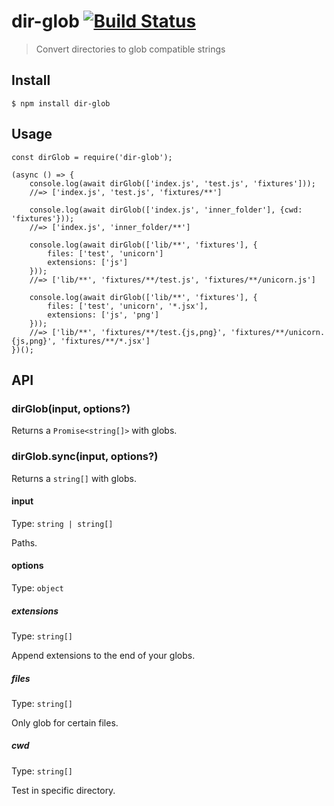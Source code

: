 <h1 id="dir-glob-%21build-status">dir-glob <a href="https://travis-ci.org/kevva/dir-glob"><img src="https://travis-ci.org/kevva/dir-glob.svg?branch=master" alt="Build Status" /></a></h1>

<blockquote>
  <p>Convert directories to glob compatible strings</p>
</blockquote>

<h2 id="install">Install</h2>

<pre><code>$ npm install dir-glob
</code></pre>

<h2 id="usage">Usage</h2>

<pre><code class="js">const dirGlob = require('dir-glob');

(async () =&gt; {
    console.log(await dirGlob(['index.js', 'test.js', 'fixtures']));
    //=&gt; ['index.js', 'test.js', 'fixtures/**']

    console.log(await dirGlob(['index.js', 'inner_folder'], {cwd: 'fixtures'}));
    //=&gt; ['index.js', 'inner_folder/**']

    console.log(await dirGlob(['lib/**', 'fixtures'], {
        files: ['test', 'unicorn']
        extensions: ['js']
    }));
    //=&gt; ['lib/**', 'fixtures/**/test.js', 'fixtures/**/unicorn.js']

    console.log(await dirGlob(['lib/**', 'fixtures'], {
        files: ['test', 'unicorn', '*.jsx'],
        extensions: ['js', 'png']
    }));
    //=&gt; ['lib/**', 'fixtures/**/test.{js,png}', 'fixtures/**/unicorn.{js,png}', 'fixtures/**/*.jsx']
})();
</code></pre>

<h2 id="api">API</h2>

<h3 id="dirglobinput%2C-options%3F">dirGlob(input, options?)</h3>

<p>Returns a <code>Promise&lt;string[]&gt;</code> with globs.</p>

<h3 id="dirglob.syncinput%2C-options%3F">dirGlob.sync(input, options?)</h3>

<p>Returns a <code>string[]</code> with globs.</p>

<h4 id="input">input</h4>

<p>Type: <code>string | string[]</code></p>

<p>Paths.</p>

<h4 id="options">options</h4>

<p>Type: <code>object</code></p>

<h5 id="extensions">extensions</h5>

<p>Type: <code>string[]</code></p>

<p>Append extensions to the end of your globs.</p>

<h5 id="files">files</h5>

<p>Type: <code>string[]</code></p>

<p>Only glob for certain files.</p>

<h5 id="cwd">cwd</h5>

<p>Type: <code>string[]</code></p>

<p>Test in specific directory.</p>
